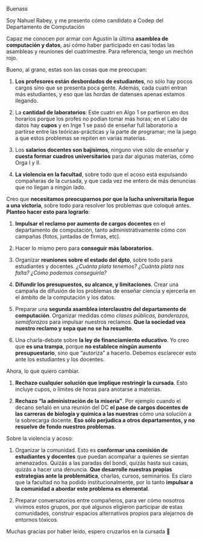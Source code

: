 Buenass

Soy Nahuel Rabey, y me presento cómo candidato a Codep del Departamento de Computación

Capaz me conocen por armar con Agustín la última **asamblea de computación y datos**, así cómo haber participado en casi todas las asambleas y reuniones del cuatrimestre. Para referencia, tengo un mechón rojo.

Bueno, al grano, estas son las cosas que me preocupan:

1.  **Los profesores están desbordados de estudiantes**, no sólo hay pocos cargos sino que se presenta poca gente. Además, cada cuatri entran más estudiantes, y eso que las hordas de datenses apenas estamos llegando.
    
2.  La **cantidad de laboratorios**: Este cuatri en Algo 1 se partieron en dos horarios porque los profes no podían tomar más horas; en el Labo de datos hay **cupos** y en Inge 1 se pasó de enseñar full laboratorio a partirse entre las teóricas-prácticas y la parte de programar; me la juego a que estos problemas se repiten en varias materias.
    
3.  Los **salarios docentes son bajísimos**, ninguno vive sólo de enseñar y **cuesta formar cuadros universitarios** para dar algunas materias, cómo Orga I y II.
    
4.  **La violencia en la facultad**, sobre todo que el acoso está expulsando compañeras de la cursada, y que cada vez me entero de más denuncias que no llegan a ningún lado.


Creo que **necesitamos preocuparnos por que la lucha universitaria llegue a una victoria**, sobre todo para resolver los problemas que coloqué antes. **Planteo hacer esto para lograrlo**:

1.  **Impulsar el reclamo por aumento de cargos docentes** en el departamento de computación, tanto administrativamente cómo con campañas (fotos, juntadas de firmas, etc).
    
2.  Hacer lo mismo pero para **conseguir más laboratorios**.
    
3.  Organizar **reuniones sobre el estado del dpto**, sobre todo para estudiantes y docentes. _¿Cuánta plata tenemos? ¿Cuánta plata nos falta? ¿Cómo podemos conseguirla?_
    
4.  **Difundir los presupuestos, su alcance, y limitaciones**. Crear una campaña de difusión de los problemas de enseñar ciencia y ejercerla en el ámbito de la computación y los datos.
    
5.  Preparar una **segunda asamblea interclaustro del departamento de computación**. Organizar medidas cómo _clases públicas, banderazos, semáforazos_ para impulsar nuestros reclamos. **Que la sociedad vea nuestro reclamo y sepa que no se ha resuelto**.
    
6.  Una charla-debate sobre **la ley de financiamiento educativo**. Yo creo que **es una trampa**, porque **no establece ningún aumento presupuestario**, sino que “autoriza” a hacerlo. Debemos esclarecer esto ante los estudiantes y los docentes.
    

Ahora, lo que quiero cambiar.

1.  **Rechazo cualquier solución que implique restringir la cursada**. Esto incluye cupos, o límites de horas para anotarse a materias.
    
2.  **Rechazo “la administración de la miseria”**. Por ejemplo cuando el decano señaló en una reunión del DC **el pase de cargos docentes de las carreras de biología y química a las nuestras** cómo una solución a la sobrecarga docente. **Eso sólo perjudica a otros departamentos, y no resuelve de fondo nuestros problemas**.
    

Sobre la violencia y acoso:

1.  Organizar la comunidad. Esto es **conformar una comisión de estudiantes y docentes** que puedan acompañar a quienes se sientan amenazados. Quizás a las paradas del bondi, quizás hasta sus casas, quizás a hacer una denuncia. **Que desarrolle nuestras propias estrategias ante la problemática**, charlas, cursos, seminarios. Es claro que la facultad no ha podido institucionalmente, por lo tanto **impulsar a la comunidad a abordar este problema es elemental**.
    
2.  Preparar conversatorios entre compañeros, para ver cómo nosotros vivimos estos grupos, por qué algunos eligieron participar de estas comunidades, construir espacios alternativos propios para alejarnos de entornos tóxicos.

Muchas gracias por haber leído, espero cruzarlos en la cursada 🤘
